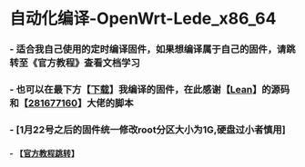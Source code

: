 # 自动化编译-OpenWrt-Lede_x86_64

### - 适合我自己使用的定时编译固件，如果想编译属于自己的固件，请跳转至《官方教程》查看文档学习

### - 也可以在最下方【[下载](https://github.com/zh15933/build-openwrt/releases)】我编译的固件，在此感谢【[Lean](https://github.com/coolsnowwolf/lede)】的源码和【[281677160](https://github.com/281677160/build-openwrt)】大佬的脚本

### - [1月22号之后的固件统一修改root分区大小为1G,硬盘过小者慎用]

#### - 【[官方教程跳转](https://github.com/281677160/build-openwrt/blob/main/README.md)】

